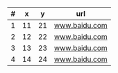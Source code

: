 |#|x|y|url|
|---|---|---|---|
|1|11|21|www.baidu.com|
|2|12|22|www.baidu.com|
|3|13|23|www.baidu.com|
|4|14|24|www.baidu.com|

